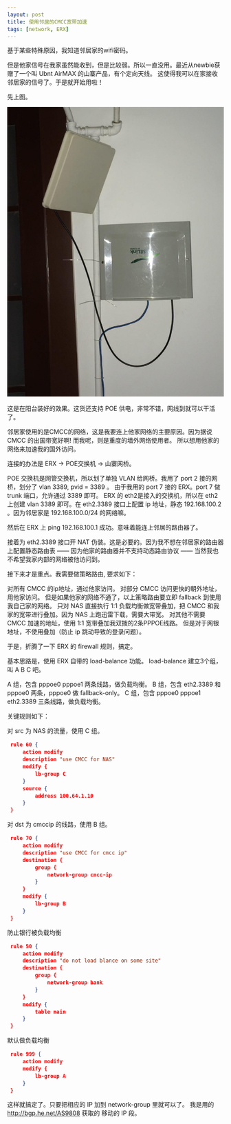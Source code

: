 ```yaml
---
layout: post
title: 使用邻居的CMCC宽带加速
tags: [network, ERX]
---
```


基于某些特殊原因，我知道邻居家的wifi密码。

但是他家信号在我家虽然能收到，但是比较弱。所以一直没用。最近从newbie获赠了一个叫 Ubnt AirMAX 的山寨产品，有个定向天线。
这使得我可以在家接收邻居家的信号了。于是就开始用啦！

先上图。

<img src="/images/fakeairmax.jpg" >

这是在阳台装好的效果。这货还支持 POE 供电，非常不错，网线到就可以干活了。

邻居家使用的是CMCC的网络，这是我要连上他家网络的主要原因。因为据说 CMCC 的出国带宽好啊! 而我呢，则是重度的墙外网络使用者。
所以想用他家的网络来加速我的国外访问。

连接的办法是 ERX -> POE交换机 -> 山寨网桥。

POE 交换机是网管交换机，所以划了单独 VLAN 给网桥。我用了 port 2 接的网桥，划分了 vlan 3389, pvid = 3389 。 由于我用的 port 7 接的 ERX。port 7 做 trunk 端口，允许通过  3389 即可。 ERX 的 eth2是接入的交换机，所以在 eth2 上创建 vlan 3389 即可。在 eth2.3389 接口上配置 ip 地址，静态 192.168.100.2 。因为邻居家是  192.168.100.0/24 的网络嘛。

然后在 ERX 上 ping 192.168.100.1 成功。意味着能连上邻居的路由器了。

接着为 eth2.3389 接口开 NAT 伪装。这是必要的。因为我不想在邻居家的路由器上配置静态路由表 —— 因为他家的路由器并不支持动态路由协议 —— 当然我也不希望我家内部的网络被他访问到。


接下来才是重点。我需要做策略路由, 要求如下：

对所有 CMCC 的ip地址，通过他家访问。
对部分 CMCC 访问更快的朝外地址，用他家访问。
但是如果他家的网络不通了，以上策略路由要立即 fallback 到使用我自己家的网络。
只对 NAS 直接执行 1:1 负载均衡做宽带叠加，把 CMCC 和我家的宽带进行叠加。因为 NAS 上跑迅雷下载，需要大带宽。
对其他不需要 CMCC 加速的地址，使用 1:1 宽带叠加我双拨的2条PPPOE线路。
但是对于网银地址，不使用叠加（防止 ip 跳动导致的登录问题）。


于是，折腾了一下 ERX 的 firewall 规则，搞定。

基本思路是，使用 ERX 自带的 load-balance 功能。 load-balance 建立3个组，叫 A  B C 吧。

A 组，包含 pppoe0 pppoe1 两条线路，做负载均衡。
B 组，包含 eth2.3389 和 pppoe0 两条，pppoe0 做 fallback-only。
C 组，包含 pppoe0 pppoe1 eth2.3389 三条线路，做负载均衡。

关键规则如下：

对 src 为 NAS 的流量，使用 C 组。

```json
 rule 60 {
     action modify
     description "use CMCC for NAS"
     modify {
         lb-group C
     }
     source {
         address 100.64.1.10
     }
 }
```

对 dst 为 cmccip 的线路，使用 B 组。

```json
 rule 70 {
     action modify
     description "use CMCC for cmcc ip"
     destination {
         group {
             network-group cmcc-ip
         }
     }
     modify {
         lb-group B
     }
 }
```

防止银行被负载均衡

```json
 rule 50 {
     action modify
     description "do not load blance on some site"
     destination {
         group {
             network-group bank
         }
     }
     modify {
         table main
     }
 }

```



默认做负载均衡

```json
 rule 999 {
     action modify
     modify {
         lb-group A
     }
 }

```

这样就搞定了。只要把相应的 IP 加到 network-group 里就可以了。
我是用的 http://bgp.he.net/AS9808 获取的 移动的 IP 段。

